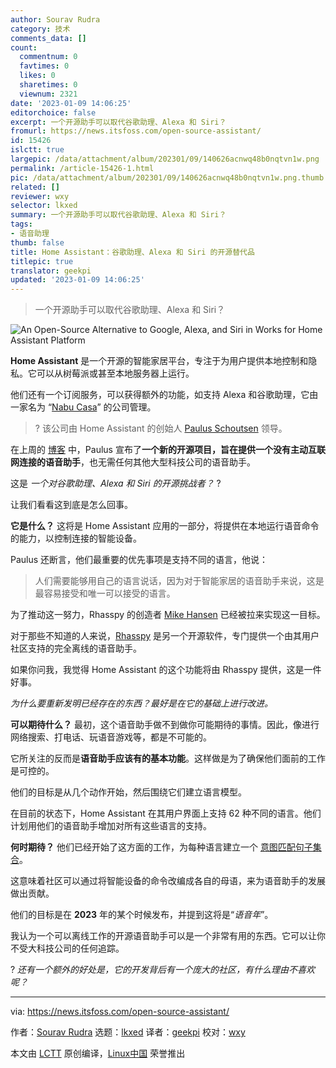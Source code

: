 ```yaml
---
author: Sourav Rudra
category: 技术
comments_data: []
count:
  commentnum: 0
  favtimes: 0
  likes: 0
  sharetimes: 0
  viewnum: 2321
date: '2023-01-09 14:06:25'
editorchoice: false
excerpt: 一个开源助手可以取代谷歌助理、Alexa 和 Siri？
fromurl: https://news.itsfoss.com/open-source-assistant/
id: 15426
islctt: true
largepic: /data/attachment/album/202301/09/140626acnwq48b0nqtvn1w.png
permalink: /article-15426-1.html
pic: /data/attachment/album/202301/09/140626acnwq48b0nqtvn1w.png.thumb.jpg
related: []
reviewer: wxy
selector: lkxed
summary: 一个开源助手可以取代谷歌助理、Alexa 和 Siri？
tags:
- 语音助理
thumb: false
title: Home Assistant：谷歌助理、Alexa 和 Siri 的开源替代品
titlepic: true
translator: geekpi
updated: '2023-01-09 14:06:25'
---
```



> 
> 一个开源助手可以取代谷歌助理、Alexa 和 Siri？
> 
> 
> 


![An Open-Source Alternative to Google, Alexa, and Siri in Works for Home Assistant Platform](/data/attachment/album/202301/09/140626acnwq48b0nqtvn1w.png)


**Home Assistant** 是一个开源的智能家居平台，专注于为用户提供本地控制和隐私。它可以从树莓派或甚至本地服务器上运行。


他们还有一个订阅服务，可以获得额外的功能，如支持 Alexa 和谷歌助理，它由一家名为 “[Nabu Casa](https://www.nabucasa.com)” 的公司管理。



> 
> ? 该公司由 Home Assistant 的创始人 [Paulus Schoutsen](https://twitter.com/balloob) 领导。
> 
> 
> 


在上周的 [博客](https://www.home-assistant.io/blog/2022/12/20/year-of-voice/) 中，Paulus 宣布了**一个新的开源项目，旨在提供一个没有主动互联网连接的语音助手**，也无需任何其他大型科技公司的语音助手。


这是 *一个对谷歌助理、Alexa 和 Siri 的开源挑战者？* ?


让我们看看这到底是怎么回事。


**它是什么？** 这将是 Home Assistant 应用的一部分，将提供在本地运行语音命令的能力，以控制连接的智能设备。


Paulus 还断言，他们最重要的优先事项是支持不同的语言，他说：



> 
> 人们需要能够用自己的语言说话，因为对于智能家居的语音助手来说，这是最容易接受和唯一可以接受的语言。
> 
> 
> 


为了推动这一努力，Rhasspy 的创造者 [Mike Hansen](https://synesthesiam.com) 已经被拉来实现这一目标。


对于那些不知道的人来说，[Rhasspy](https://rhasspy.readthedocs.io) 是另一个开源软件，专门提供一个由其用户社区支持的完全离线的语音助手。


如果你问我，我觉得 Home Assistant 的这个功能将由 Rhasspy 提供，这是一件好事。


*为什么要重新发明已经存在的东西？最好是在它的基础上进行改进。*


**可以期待什么？** 最初，这个语音助手做不到做你可能期待的事情。因此，像进行网络搜索、打电话、玩语音游戏等，都是不可能的。


它所关注的反而是**语音助手应该有的基本功能**。这样做是为了确保他们面前的工作是可控的。


他们的目标是从几个动作开始，然后围绕它们建立语言模型。


在目前的状态下，Home Assistant 在其用户界面上支持 62 种不同的语言。他们计划用他们的语音助手增加对所有这些语言的支持。


**何时期待？** 他们已经开始了这方面的工作，为每种语言建立一个 [意图匹配句子集合](https://github.com/home-assistant/intents)。


这意味着社区可以通过将智能设备的命令改编成各自的母语，来为语音助手的发展做出贡献。


他们的目标是在 **2023** 年的某个时候发布，并提到这将是“*语音年*”。


我认为一个可以离线工作的开源语音助手可以是一个非常有用的东西。它可以让你不受大科技公司的任何追踪。


? *还有一个额外的好处是，它的开发背后有一个庞大的社区，有什么理由不喜欢呢？*




---


via: <https://news.itsfoss.com/open-source-assistant/>


作者：[Sourav Rudra](https://news.itsfoss.com/author/sourav/) 选题：[lkxed](https://github.com/lkxed) 译者：[geekpi](https://github.com/geekpi) 校对：[wxy](https://github.com/wxy)


本文由 [LCTT](https://github.com/LCTT/TranslateProject) 原创编译，[Linux中国](https://linux.cn/) 荣誉推出